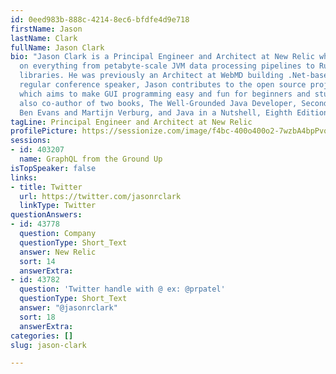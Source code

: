 ```yaml
---
id: 0eed983b-888c-4214-8ec6-bfdfe4d9e718
firstName: Jason
lastName: Clark
fullName: Jason Clark
bio: "Jason Clark is a Principal Engineer and Architect at New Relic where he’s worked
  on everything from petabyte-scale JVM data processing pipelines to Ruby instrumentation
  libraries. He was previously an Architect at WebMD building .Net-based web services.\r\n\r\nA
  regular conference speaker, Jason contributes to the open source project Shoes,
  which aims to make GUI programming easy and fun for beginners and students. He's
  also co-author of two books, The Well-Grounded Java Developer, Second Edition with
  Ben Evans and Martijn Verburg, and Java in a Nutshell, Eighth Edition with Ben Evans."
tagLine: Principal Engineer and Architect at New Relic
profilePicture: https://sessionize.com/image/f4bc-400o400o2-7wzbA4bpPvomcLgWS7YLXx.png
sessions:
- id: 403207
  name: GraphQL from the Ground Up
isTopSpeaker: false
links:
- title: Twitter
  url: https://twitter.com/jasonrclark
  linkType: Twitter
questionAnswers:
- id: 43778
  question: Company
  questionType: Short_Text
  answer: New Relic
  sort: 14
  answerExtra: 
- id: 43782
  question: 'Twitter handle with @ ex: @prpatel'
  questionType: Short_Text
  answer: "@jasonrclark"
  sort: 18
  answerExtra: 
categories: []
slug: jason-clark

---
```

